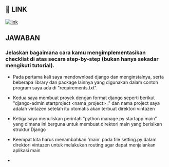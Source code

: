 ## 🔗 LINK

[![link](https://img.shields.io/badge/Link_di_Samping-Klik_di_Sini-red?labelColor=blue)](http://yovan-raju-vintazen.pbp.cs.ui.ac.id/)

## JAWABAN

### Jelaskan bagaimana cara kamu mengimplementasikan checklist di atas secara step-by-step (bukan hanya sekadar mengikuti tutorial).

- Pada pertama kali saya mendownload django dan menginstalnya, serta beberapa library dan package lainnya yang digunakan dalam contoh program saya ada di "requirements.txt".

- Kedua saya membuat proyek dengan format django seperti berikut "django-admin startproject <nama_project> ." dan nama project saya adalah vintazen setelah itu otomatis akan terbuat direktori vintazen

- Ketiga saya menuliskan perintah "python manage.py startapp main" yang dimana ini berguna untuk membuat direktori main yang berisikan struktur Django

- Keempat kita harus menambahkan 'main' pada file setting.py dalam direktori vintazen untuk melakukan routing agar dapat menjalankan aplikasi main

- 
